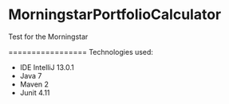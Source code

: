 MorningstarPortfolioCalculator
=================

Test for the Morningstar


=================
Technologies used:

- IDE IntelliJ 13.0.1
- Java 7
- Maven 2
- Junit 4.11




